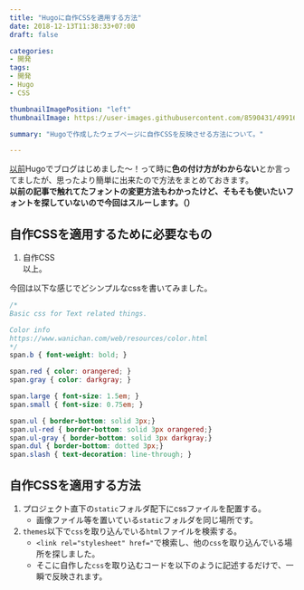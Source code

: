 ```yaml
---
title: "Hugoに自作CSSを適用する方法"
date: 2018-12-13T11:38:33+07:00
draft: false

categories:
- 開発
tags:
- 開発
- Hugo
- CSS

thumbnailImagePosition: "left"
thumbnailImage: https://user-images.githubusercontent.com/8590431/49916201-68cf4e00-fecc-11e8-85a6-73fc7b435f57.png

summary: "Hugoで作成したウェブページに自作CSSを反映させる方法について。"

---
```


<a href="../hugo-github-pagesでブログ作成してみた件/">以前</a>Hugoでブログはじめました～！って時に<b>色の付け方がわからない</b>とか言ってましたが、思ったより簡単に出来たので方法をまとめておきます。<br>
<span class="gray small"><b>以前の記事で触れてたフォントの変更方法もわかったけど、そもそも使いたいフォントを探していないので今回はスルーします。（）</b></span>

## 自作CSSを適用するために必要なもの
1. 自作CSS<br>
以上。

今回は以下な感じでどシンプルなcssを書いてみました。

``` css
/*
Basic css for Text related things.

Color info
https://www.wanichan.com/web/resources/color.html
*/
span.b { font-weight: bold; }

span.red { color: orangered; }
span.gray { color: darkgray; }

span.large { font-size: 1.5em; }
span.small { font-size: 0.75em; }

span.ul { border-bottom: solid 3px;}
span.ul-red { border-bottom: solid 3px orangered;}
span.ul-gray { border-bottom: solid 3px darkgray;}
span.dul { border-bottom: dotted 3px;}
span.slash { text-decoration: line-through; }
```
## 自作CSSを適用する方法
1. プロジェクト直下の`static`フォルダ配下にcssファイルを配置する。
    - 画像ファイル等を置いている`static`フォルダを同じ場所です。
2. `themes`以下で`css`を取り込んでいる`html`ファイルを検索する。
    - `<link rel="stylesheet" href="`で検索し、他の`css`を取り込んでいる場所を探しました。
    - そこに自作した`css`を取り込むコードを以下のように記述するだけで、一瞬で反映されます。
